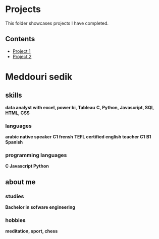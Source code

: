 # Projects
This folder showcases projects I have completed.
## Contents
* [Project 1](project_1)
* [Project 2](project_2)

# Meddouri sedik 

## skills
**data analyst with excel, power bi, Tableau**
**C, Python, Javascript, SQl, HTML, CSS**

### languages
**arabic native speaker** 
**C1 frensh**
**TEFL certified english teacher C1**
**B1 Spanish** 

### programming languages 
**C Javascript Python**

## about me 

### studies 
**Bachelor in sofware engineering**

### hobbies 
**meditation, sport, chess**
